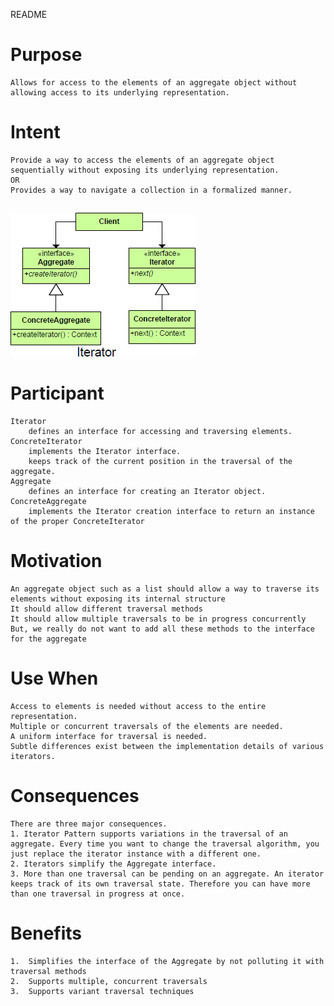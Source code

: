 README

# Purpose
	Allows for access to the elements of an aggregate object without allowing access to its underlying representation.
# Intent
	Provide a way to access the elements of an aggregate object sequentially without exposing its underlying representation.
	OR
	Provides a way to navigate a collection in a formalized manner.

##
![alt text](./Images/Iterator-1.md.png "Iterator")
##


# Participant
	Iterator
		defines an interface for accessing and traversing elements.
	ConcreteIterator
		implements the Iterator interface.
		keeps track of the current position in the traversal of the aggregate.
	Aggregate
		defines an interface for creating an Iterator object.
	ConcreteAggregate
		implements the Iterator creation interface to return an instance of the proper ConcreteIterator

# Motivation
	An aggregate object such as a list should allow a way to traverse its elements without exposing its internal structure
	It should allow different traversal methods
	It should allow multiple traversals to be in progress concurrently
	But, we really do not want to add all these methods to the interface for the aggregate

# Use When
	Access to elements is needed without access to the entire representation.
	Multiple or concurrent traversals of the elements are needed.
	A uniform interface for traversal is needed.
	Subtle differences exist between the implementation details of various iterators.

# Consequences
	There are three major consequences.
	1. Iterator Pattern supports variations in the traversal of an aggregate. Every time you want to change the traversal algorithm, you just replace the iterator instance with a different one.
	2. Iterators simplify the Aggregate interface.
	3. More than one traversal can be pending on an aggregate. An iterator keeps track of its own traversal state. Therefore you can have more than one traversal in progress at once.

# Benefits
	1. 	Simplifies the interface of the Aggregate by not polluting it with traversal methods
	2. 	Supports multiple, concurrent traversals
	3. 	Supports variant traversal techniques

